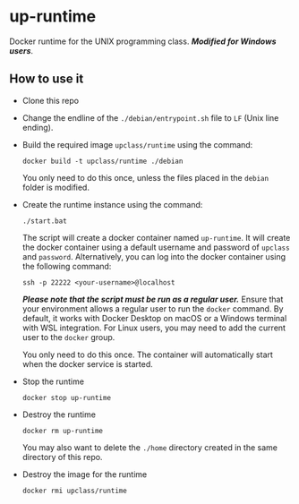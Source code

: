 # up-runtime

Docker runtime for the UNIX programming class. ***Modified for Windows users***.

## How to use it

- Clone this repo

- Change the endline of the `./debian/entrypoint.sh` file to `LF` (Unix line ending).

- Build the required image `upclass/runtime` using the command:
  ```
  docker build -t upclass/runtime ./debian
  ```
  You only need to do this once, unless the files placed in the `debian` folder is modified.

- Create the runtime instance using the command:
  ```
  ./start.bat
  ```
  The script will create a docker container named `up-runtime`. It will create the docker container using a default username and password of `upclass` and `password`. Alternatively, you can log into the docker container using the following command:

  ```
  ssh -p 22222 <your-username>@localhost
  ```

  ***Please note that the script must be run as a regular user.*** Ensure that your environment allows a regular user to run the `docker` command. By default, it works with Docker Desktop on macOS or a Windows terminal with WSL integration. For Linux users, you may need to add the current user to the `docker` group.

  You only need to do this once. The container will automatically start when the docker service is started.

- Stop the runtime
  ```
  docker stop up-runtime
  ```

- Destroy the runtime
  ```
  docker rm up-runtime
  ```
  You may also want to delete the `./home` directory created in the same directory of this repo.

- Destroy the image for the runtime
  ```
  docker rmi upclass/runtime
  ```

